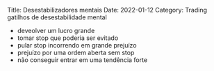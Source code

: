 Title: Desestabilizadores mentais
Date: 2022-01-12
Category: Trading
gatilhos de desestabilidade mental
* deveolver um lucro grande
* tomar stop que poderia ser evitado
* pular stop incorrendo em grande prejuízo
* prejuízo por uma ordem aberta sem stop
* não conseguir entrar em uma tendência forte

